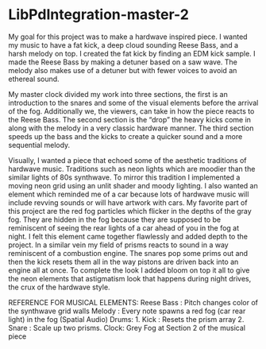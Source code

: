 # LibPdIntegration-master-2

My goal for this project was to make a hardwave inspired piece. I wanted my music to have a fat kick, a deep cloud sounding Reese Bass, and a harsh melody on top. I created the fat kick by finding an EDM kick sample. I made the Reese Bass by making a detuner based on a saw wave. The melody also makes use of a detuner but with fewer voices to avoid an ethereal sound.

My master clock divided my work into three sections, the first is an introduction to the snares and some of the visual elements before the arrival of the fog. Additionally we, the viewers, can take in how the piece reacts to the Reese Bass. The second section is the “drop” the heavy kicks come in along with the melody in a very classic hardware manner. The third section speeds up the bass and the kicks to create a quicker sound and a more sequential melody.

Visually, I wanted a piece that echoed some of the aesthetic traditions of hardwave music. Traditions such as neon lights which are moodier than the similar lights of 80s synthwave. To mirror this tradition I implemented a moving neon grid using an unlit shader and moody lighting. I also wanted an element which reminded me of a car because lots of hardwave music will include revving sounds or will have artwork with cars. My favorite part of this project are the red fog particles which flicker in the depths of the gray fog. They are hidden in the fog because they are supposed to be reminiscent of seeing the rear lights of a car ahead of you in the fog at night. I felt this element came together flawlessly and added depth to the project. In a similar vein my field of prisms reacts to sound in a way reminiscent of a combustion engine. The snares pop some prims out and then the kick resets them all in the way pistons are driven back into an engine all at once. To complete the look I added bloom on top it all to give the neon elements that astigmatism look that happens during night drives, the crux of the hardwave style.



REFERENCE FOR MUSICAL ELEMENTS:
	Reese Bass : Pitch changes color of the synthwave grid walls
	Melody : Every note spawns a red fog (car rear light) in the fog (Spatial Audio)
	Drums:
		1.  Kick : Resets the prism array
		2. Snare : Scale up two prisms.
	Clock: Grey Fog at Section 2 of the musical piece
	
